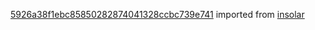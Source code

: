 [5926a38f1ebc85850282874041328ccbc739e741](https://github.com/insolar/insolar/commit/5926a38f1ebc85850282874041328ccbc739e741) imported from [insolar](https://github.com/insolar/insolar)

